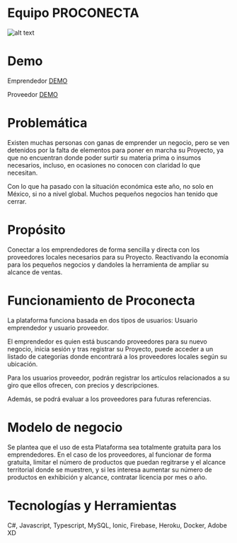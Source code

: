 # Equipo PROCONECTA

![alt text](https://github.com/tomatovalley/economia-proconecta/blob/master/logo.png?raw=true)

# Demo

Emprendedor [DEMO](https://xd.adobe.com/view/2c478728-bcd3-407e-8d45-a035cf5c7010-7914/?fullscreen&hints=off)

Proveedor [DEMO](https://xd.adobe.com/view/dbb61384-4e3a-45e6-b037-8627343bd534-8ee5/?fullscreen&hints=off)


# Problemática

Existen muchas personas con ganas de emprender un negocio, pero se ven detenidos por la falta de elementos para poner en marcha su Proyecto, ya que no encuentran donde poder surtir su materia prima o insumos necesarios, incluso, en ocasiones no conocen con claridad lo que necesitan.

Con lo que ha pasado con la situación económica este año, no solo en México, si no a nivel global. Muchos pequeños negocios han tenido que cerrar. 


# Propósito

Conectar a los emprendedores de forma sencilla y directa con los proveedores locales necesarios para su Proyecto. 
Reactivando la economía para los pequeños negocios y dandoles la herramienta de ampliar su alcance de ventas.


# Funcionamiento de Proconecta

La plataforma funciona basada en dos tipos de usuarios: Usuario emprendedor y usuario proveedor. 

El emprendedor es quien está buscando proveedores para su nuevo negocio, inicia sesión y tras registrar su Proyecto, puede acceder a un listado de categorías donde encontrará a los proveedores locales según su ubicación.

Para los usuarios proveedor, podrán registrar los artículos relacionados a su giro que ellos ofrecen, con precios y descripciones.

Además, se podrá evaluar a los proveedores para futuras referencias.


# Modelo de negocio

Se plantea que el uso de esta Plataforma sea totalmente gratuita para los emprendedores. En el caso de los proveedores, al funcionar de forma gratuita, limitar el número de productos que puedan regitrarse y el alcance territorial donde se muestren, y si les interesa aumentar su número de productos en exhibición y alcance, contratar licencia por mes o año.


# Tecnologías y Herramientas

C#, Javascript, Typescript, MySQL, Ionic, Firebase, Heroku, Docker, Adobe XD
